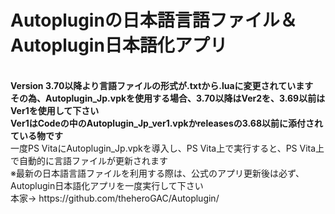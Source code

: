 # Autopluginの日本語言語ファイル＆Autoplugin日本語化アプリ<br>
<br>
<strong>Version 3.70以降より言語ファイルの形式が.txtから.luaに変更されています<br>
その為、Autoplugin_Jp.vpkを使用する場合、3.70以降はVer2を、3.69以前はVer1を使用して下さい<br>
Ver1はCodeの中のAutoplugin_Jp_ver1.vpkかreleasesの3.68以前に添付されている物です</strong><br>
一度PS VitaにAutoplugin_Jp.vpkを導入し、PS Vita上で実行すると、PS Vita上で自動的に言語ファイルが更新されます<br>
※最新の日本語言語ファイルを利用する際は、公式のアプリ更新後は必ず、Autoplugin日本語化アプリを一度実行して下さい<br>
本家→ https://github.com/theheroGAC/Autoplugin/
